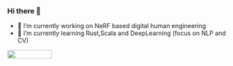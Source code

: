 ### Hi there 👋

- 🔭 I’m currently working on NeRF based digital human engineering
- 🌱 I’m currently learning Rust,Scala and DeepLearning (focus on NLP and CV)




<!--
**yimlu/yimlu** is a ✨ _special_ ✨ repository because its `README.md` (this file) appears on your GitHub profile.

Here are some ideas to get you started:

- 🔭 I’m currently working on ...
- 🌱 I’m currently learning ...
- 👯 I’m looking to collaborate on ...
- 🤔 I’m looking for help with ...
- 💬 Ask me about ...
- 📫 How to reach me: ...
- 😄 Pronouns: ...
- ⚡ Fun fact: ...
-->

<p style="display:flex">
    <img src="https://github.gorpeln.eu.org/api/top-langs/?username=yimlu&layout=donut&theme=dark&count_private=true" width="45%">
</p>
